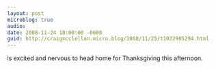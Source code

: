```yaml
---
layout: post
microblog: true
audio: 
date: 2008-11-24 18:00:00 -0600
guid: http://craigmcclellan.micro.blog/2008/11/25/t1022905294.html
---
```

is excited and nervous to head home for Thanksgiving this afternoon.
